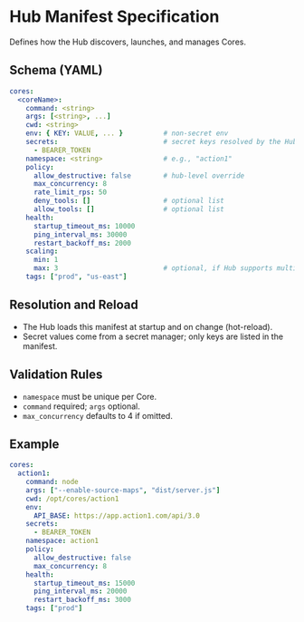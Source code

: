 # Hub Manifest Specification

Defines how the Hub discovers, launches, and manages Cores.

## Schema (YAML)
```yaml
cores:
  <coreName>:
    command: <string>
    args: [<string>, ...]
    cwd: <string>
    env: { KEY: VALUE, ... }          # non-secret env
    secrets:                          # secret keys resolved by the Hub
      - BEARER_TOKEN
    namespace: <string>               # e.g., "action1"
    policy:
      allow_destructive: false        # hub-level override
      max_concurrency: 8
      rate_limit_rps: 50
      deny_tools: []                  # optional list
      allow_tools: []                 # optional list
    health:
      startup_timeout_ms: 10000
      ping_interval_ms: 30000
      restart_backoff_ms: 2000
    scaling:
      min: 1
      max: 3                          # optional, if Hub supports multi-instance per core
    tags: ["prod", "us-east"]
```

## Resolution and Reload
- The Hub loads this manifest at startup and on change (hot-reload).
- Secret values come from a secret manager; only keys are listed in the manifest.

## Validation Rules
- `namespace` must be unique per Core.
- `command` required; `args` optional.
- `max_concurrency` defaults to 4 if omitted.

## Example
```yaml
cores:
  action1:
    command: node
    args: ["--enable-source-maps", "dist/server.js"]
    cwd: /opt/cores/action1
    env:
      API_BASE: https://app.action1.com/api/3.0
    secrets:
      - BEARER_TOKEN
    namespace: action1
    policy:
      allow_destructive: false
      max_concurrency: 8
    health:
      startup_timeout_ms: 15000
      ping_interval_ms: 20000
      restart_backoff_ms: 3000
    tags: ["prod"]
```

